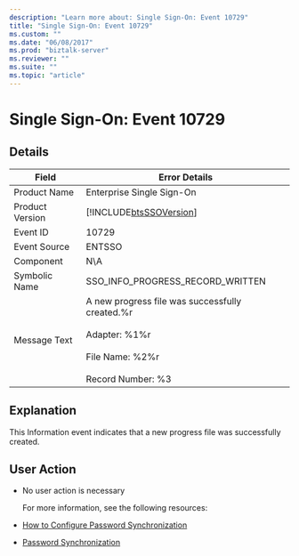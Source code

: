 ```yaml
---
description: "Learn more about: Single Sign-On: Event 10729"
title: "Single Sign-On: Event 10729"
ms.custom: ""
ms.date: "06/08/2017"
ms.prod: "biztalk-server"
ms.reviewer: ""
ms.suite: ""
ms.topic: "article"
---
```

# Single Sign-On: Event 10729
## Details  

| Field | Error Details |
|-----------------|-------------------------------------------------------------------------------------------------------------------------------------|
|  Product Name   |                                                      Enterprise Single Sign-On                                                      |
| Product Version |                                     [!INCLUDE[btsSSOVersion](../includes/btsssoversion-md.md)]                                      |
|    Event ID     |                                                                10729                                                                |
|  Event Source   |                                                               ENTSSO                                                                |
|    Component    |                                                                 N\A                                                                 |
|  Symbolic Name  |                                                  SSO_INFO_PROGRESS_RECORD_WRITTEN                                                   |
|  Message Text   | A new progress file was successfully created.%r<br /><br /> Adapter: %1%r<br /><br /> File Name: %2%r<br /><br /> Record Number: %3 |

## Explanation  
 This Information event indicates that a new progress file was successfully created.  

## User Action  

- No user action is necessary  

  For more information, see the following resources:  

- [How to Configure Password Synchronization](../core/how-to-configure-password-synchronization.md)  

- [Password Synchronization](../core/password-synchronization2.md)
